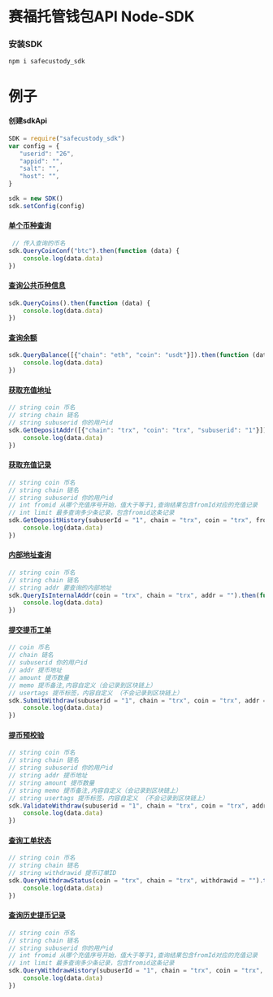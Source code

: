 # 赛福托管钱包API Node-SDK  

### 安装SDK
``` npm i safecustody_sdk ```
    
# 例子

#### 创建sdkApi
 ```js
SDK = require("safecustody_sdk")
var config = {
    "userid": "26",
    "appid": "",
    "salt": "",
    "host": "",
}

sdk = new SDK()
sdk.setConfig(config)
``` 

#### [单个币种查询](https://github.com/chainlife-doc/wallet-api/blob/master/%E5%8D%95%E5%B8%81%E7%A7%8D%E4%BF%A1%E6%81%AF%E6%9F%A5%E8%AF%A2.md)
```js
 // 传入查询的币名
sdk.QueryCoinConf("btc").then(function (data) {
    console.log(data.data)
})
```

#### [查询公共币种信息](https://github.com/chainlife-doc/wallet-api/blob/master/%E6%9F%A5%E8%AF%A2%E5%B8%81%E7%A7%8D%E4%BF%A1%E6%81%AF.md)
```js
sdk.QueryCoins().then(function (data) {
    console.log(data.data)
})
```

#### [查询余额](https://github.com/chainlife-doc/wallet-api/blob/master/%E6%9F%A5%E8%AF%A2%E4%BD%99%E9%A2%9D.md)
```js
sdk.QueryBalance([{"chain": "eth", "coin": "usdt"}]).then(function (data) {
    console.log(data.data)
})
```

#### [获取充值地址](https://github.com/chainlife-doc/wallet-api/blob/master/deposit/%E8%8E%B7%E5%8F%96%E5%85%85%E5%80%BC%E5%9C%B0%E5%9D%80.md)
```js
// string coin 币名           
// string chain 链名          
// string subuserid 你的用户id
sdk.GetDepositAddr([{"chain": "trx", "coin": "trx", "subuserid": "1"}]).then(function (data) {
    console.log(data.data)
})
```

#### [获取充值记录](https://github.com/chainlife-doc/wallet-api/blob/master/deposit/%E8%8E%B7%E5%8F%96%E5%85%85%E5%80%BC%E8%AE%B0%E5%BD%95.md)
```js
// string coin 币名                                        
// string chain 链名                                       
// string subuserid 你的用户id                               
// int fromid 从哪个充值序号开始，值大于等于1,查询结果包含fromId对应的充值记录       
// int limit 最多查询多少条记录，包含fromid这条记录                      
sdk.GetDepositHistory(subuserId = "1", chain = "trx", coin = "trx", fromId = 0, limit = 100).then(function (data) {
    console.log(data.data)
})
```

#### [内部地址查询](https://github.com/chainlife-doc/wallet-api/blob/master/internal-addr/%E5%86%85%E9%83%A8%E5%9C%B0%E5%9D%80%E6%9F%A5%E8%AF%A2.md)
```js
// string coin 币名      
// string chain 链名     
// string addr 要查询的内部地址
sdk.QueryIsInternalAddr(coin = "trx", chain = "trx", addr = "").then(function (data) {
    console.log(data.data)
})
```

#### [提交提币工单](https://github.com/chainlife-doc/wallet-api/blob/master/withdraw/%E6%8F%90%E4%BA%A4%E6%8F%90%E5%B8%81%E5%B7%A5%E5%8D%95.md)
```js
// coin 币名                        
// chain 链名                       
// subuserid 你的用户id             
// addr 提币地址                      
// amount 提币数量                    
// memo 提币备注,内容自定义（会记录到区块链上）      
// usertags 提币标签，内容自定义 （不会记录到区块链上）
sdk.SubmitWithdraw(subuserid = "1", chain = "trx", coin = "trx", addr = "", amount = "1", memo = "中国", usertags = "深圳").then(function (data) {
    console.log(data.data)
})
```

#### [提币预校验](https://github.com/chainlife-doc/wallet-api/blob/master/withdraw/%E6%8F%90%E5%B8%81%E9%A2%84%E6%A0%A1%E9%AA%8C%E6%8E%A5%E5%8F%A3.md)
```js
// string coin 币名                         
// string chain 链名                        
// string subuserid 你的用户id              
// string addr 提币地址                       
// string amount 提币数量                     
// string memo 提币备注,内容自定义（会记录到区块链上）       
// string usertags 提币标签，内容自定义 （不会记录到区块链上） 
sdk.ValidateWithdraw(subuserid = "1", chain = "trx", coin = "trx", addr = "", amount = "1", memo = "中国", usertags = "深圳").then(function (data) {
    console.log(data.data)
})
```

#### [查询工单状态](https://github.com/chainlife-doc/wallet-api/blob/master/withdraw/%E6%9F%A5%E8%AF%A2%E6%8F%90%E5%B8%81%E5%B7%A5%E5%8D%95%E7%8A%B6%E6%80%81.md)
```js
// string coin 币名          
// string chain 链名         
// string withdrawid 提币订单ID
sdk.QueryWithdrawStatus(coin = "trx", chain = "trx", withdrawid = "").then(function (data) {
    console.log(data.data)
})
```

#### [查询历史提币记录](https://github.com/chainlife-doc/wallet-api/blob/master/withdraw/%E6%9F%A5%E8%AF%A2%E6%8F%90%E5%B8%81%E8%AE%B0%E5%BD%95.md)
```js
// string coin 币名                                           
// string chain 链名                                          
// string subuserid 你的用户id                                 
// int fromid 从哪个充值序号开始，值大于等于1,查询结果包含fromId对应的充值记录          
// int limit 最多查询多少条记录，包含fromid这条记录                         
sdk.QueryWithdrawHistory(subuserId = "1", chain = "trx", coin = "trx", fromId = 0, limit = 100).then(function (data) {
    console.log(data.data)
})
```